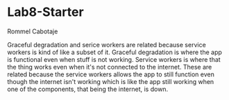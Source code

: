 # Lab8-Starter
Rommel Cabotaje

Graceful degradation and serice workers are related because service workers is kind of like a subset of it. Graceful degradation is where the app is functional even when stuff is not working. Service workers is where that the thing works even when it's not connected to the internet. These are related because the service workers allows the app to still function even though the internet isn't working which is like the app still working when one of the components, that being the internet, is down.
